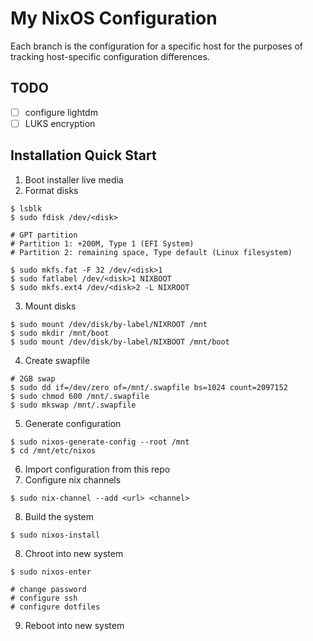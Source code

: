 # My NixOS Configuration

Each branch is the configuration for a specific host for the purposes
of tracking host-specific configuration differences.


## TODO

- [ ] configure lightdm
- [ ] LUKS encryption

## Installation Quick Start

1. Boot installer live media
2. Format disks
```
$ lsblk
$ sudo fdisk /dev/<disk>

# GPT partition
# Partition 1: +200M, Type 1 (EFI System)
# Partition 2: remaining space, Type default (Linux filesystem)

$ sudo mkfs.fat -F 32 /dev/<disk>1
$ sudo fatlabel /dev/<disk>1 NIXBOOT
$ sudo mkfs.ext4 /dev/<disk>2 -L NIXROOT
```
3. Mount disks
```
$ sudo mount /dev/disk/by-label/NIXROOT /mnt
$ sudo mkdir /mnt/boot
$ sudo mount /dev/disk/by-label/NIXBOOT /mnt/boot
```
4. Create swapfile
```
# 2GB swap
$ sudo dd if=/dev/zero of=/mnt/.swapfile bs=1024 count=2097152
$ sudo chmod 600 /mnt/.swapfile
$ sudo mkswap /mnt/.swapfile
```
5. Generate configuration
```
$ sudo nixos-generate-config --root /mnt
$ cd /mnt/etc/nixos
```
6. Import configuration from this repo
7. Configure nix channels
```
$ sudo nix-channel --add <url> <channel>
```
8. Build the system
```
$ sudo nixos-install
```
8. Chroot into new system
```
$ sudo nixos-enter

# change password
# configure ssh
# configure dotfiles
```
9. Reboot into new system

